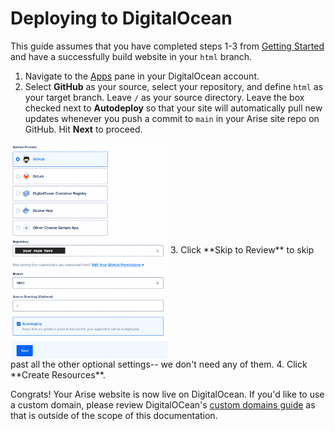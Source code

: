 # Deploying to DigitalOcean

This guide assumes that you have completed steps 1-3 from [Getting Started](../README.md) and have a successfully build website in your `html` branch.

1. Navigate to the [Apps](https://cloud.digitalocean.com/apps) pane in your DigitalOcean account.
2. Select **GitHub** as your source, select your repository, and define `html` as your target branch. Leave `/` as your source directory. Leave the box checked next to **Autodeploy** so that your site will automatically pull new updates whenever you push a commit to `main` in your Arise site repo on GitHub. Hit **Next** to proceed. 
<img src="digitalocean-1.png" alt="Screenshot: DigitalOcean Deploy Settings" width=50% height=50% align="center" />
3. Click **Skip to Review** to skip past all the other optional settings-- we don't need any of them.
4. Click **Create Resources**.

Congrats! Your Arise website is now live on DigitalOcean. If you'd like to use a custom domain, please review DigitalOCean's [custom domains guide](https://docs.digitalocean.com/products/app-platform/how-to/manage-domains/) as that is outside of the scope of this documentation.
